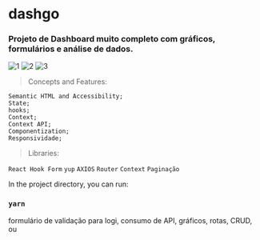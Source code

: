 # dashgo
### Projeto de Dashboard muito completo com gráficos, formulários e análise de dados.

![1](https://user-images.githubusercontent.com/58302084/231584135-a50209d5-6ed8-4906-82eb-20247943447a.png)
![2](https://user-images.githubusercontent.com/58302084/231584154-b8559b0a-6d5e-40f3-953e-9b1927380841.png)
![3](https://user-images.githubusercontent.com/58302084/231584163-c8add4dd-4ac5-46c5-87dc-762f6e720441.png)

> Concepts and Features: <br/>
> 
`Semantic HTML and Accessibility;` <br/>
`State;` <br/>
`hooks;` <br/>
`Context;` <br/>
`Context API;` <br/>
`Componentization;` <br/>
`Responsividade;` <br/>

> Libraries: <br/>
>
`React Hook Form` `yup` `AXIOS` `Router` `Context` `Paginação`

In the project directory, you can run:
###  `yarn`

formulário de validação para logi, consumo de API, gráficos, rotas, CRUD, ou

